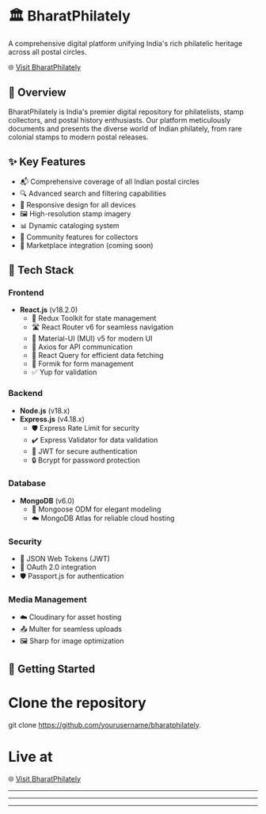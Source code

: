 # 🏛️ BharatPhilately

A comprehensive digital platform unifying India's rich philatelic heritage across all postal circles.

🌐 [Visit BharatPhilately](https://bharatphilately.vercel.app/)

## 🌟 Overview

BharatPhilately is India's premier digital repository for philatelists, stamp collectors, and postal history enthusiasts. Our platform meticulously documents and presents the diverse world of Indian philately, from rare colonial stamps to modern postal releases.

## ✨ Key Features

-   📬 Comprehensive coverage of all Indian postal circles
-   🔍 Advanced search and filtering capabilities
-   📱 Responsive design for all devices
-   🖼️ High-resolution stamp imagery
-   📊 Dynamic cataloging system
-   👥 Community features for collectors
-   💱 Marketplace integration (coming soon)

## 🚀 Tech Stack

### Frontend

-   **React.js** (v18.2.0)
    -   🔄 Redux Toolkit for state management
    -   🛣️ React Router v6 for seamless navigation
    -   🎨 Material-UI (MUI) v5 for modern UI
    -   📡 Axios for API communication
    -   🔄 React Query for efficient data fetching
    -   📝 Formik for form management
    -   ✅ Yup for validation

### Backend

-   **Node.js** (v18.x)
-   **Express.js** (v4.18.x)
    -   🛡️ Express Rate Limit for security
    -   ✔️ Express Validator for data validation
    -   🔐 JWT for secure authentication
    -   🔒 Bcrypt for password protection

### Database

-   **MongoDB** (v6.0)
    -   🔄 Mongoose ODM for elegant modeling
    -   ☁️ MongoDB Atlas for reliable cloud hosting

### Security

-   🔑 JSON Web Tokens (JWT)
-   🔐 OAuth 2.0 integration
-   🛡️ Passport.js for authentication

### Media Management

-   ☁️ Cloudinary for asset hosting
-   📤 Multer for seamless uploads
-   🖼️ Sharp for image optimization

## 🚀 Getting Started

# Clone the repository

git clone https://github.com/yourusername/bharatphilately.

# Live at

🌐 [Visit BharatPhilately](https://bharatphilately.vercel.app/)

<hr />
<hr />
<hr />
